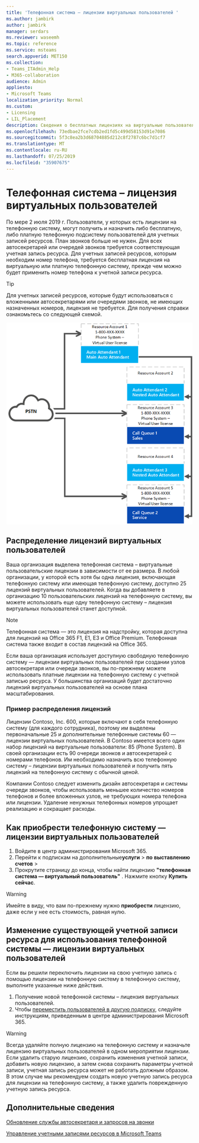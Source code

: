 ```yaml
---
title: 'Телефонная система — лицензии виртуальных пользователей '
ms.author: jambirk
author: jambirk
manager: serdars
ms.reviewer: waseemh
ms.topic: reference
ms.service: msteams
search.appverid: MET150
ms.collection:
- Teams_ITAdmin_Help
- M365-collaboration
audience: Admin
appliesto:
- Microsoft Teams
localization_priority: Normal
ms.custom:
- Licensing
- LIL_Placement
description: Сведения о бесплатных лицензиях на виртуальные пользователи.
ms.openlocfilehash: 73edbae2fce7cdb2ed1fd5c499d58153d91e7086
ms.sourcegitcommit: 5f3c8ea2b3d68704885d212c8f2787c6bc7d1cf7
ms.translationtype: MT
ms.contentlocale: ru-RU
ms.lasthandoff: 07/25/2019
ms.locfileid: "35907675"
---
```

# <a name="phone-systemvirtual-user-license"></a>Телефонная система – лицензия виртуальных пользователей 

По мере 2 июля 2019 г. Пользователи, у которых есть лицензии на телефонную систему, могут получить и назначить либо бесплатную, либо платную телефонную подсистему пользователей для учетных записей ресурсов. План звонков больше не нужен. Для всех автосекретарей или очередей звонков требуется соответствующая учетная запись ресурса. Для учетных записей ресурсов, которым необходим номер телефона, требуется бесплатная лицензия на виртуальную или платную телефонную систему, прежде чем можно будет применить номер телефона к учетной записи ресурса.

> [!TIP]
> Для учетных записей ресурсов, которые будут использоваться с вложенными автосекретарями или очередями звонков, не имеющих назначенных номеров, лицензия не требуется. Для получения справки ознакомьтесь со следующей схемой. 

![Лицензии виртуальных пользователей](../media/resource-account.png)

## <a name="virtual-user-license-allocation"></a>Распределение лицензий виртуальных пользователей

Ваша организация выделена телефонная система – виртуальные пользовательские лицензии в зависимости от ее размера. В любой организации, у которой есть хотя бы одна лицензия, включающая телефонную систему или имеющая телефонную систему, доступно 25 лицензий виртуальных пользователей. Когда вы добавляете в организацию 10 пользовательских лицензий на телефонную систему, вы можете использовать еще одну телефонную систему – лицензия виртуальных пользователей станет доступной.

> [!NOTE]
> Телефонная система — это лицензия на надстройку, которая доступна для лицензий на Office 365 F1, E1, E3 и Office Premium. Телефонная система также входит в состав лицензий на Office 365.

Если ваша организация использует доступную свободную телефонную систему — лицензии виртуальных пользователей при создании узлов автосекретаря или очереди звонков, вы по-прежнему можете использовать платные лицензии на телефонную систему с учетной записью ресурса. У большинства организаций будет достаточно лицензий виртуальных пользователей на основе плана масштабирования. 

### <a name="license-allocation-example"></a>Пример распределения лицензий

Лицензии Contoso, Inc. 600, которые включают в себя телефонную систему (для каждого сотрудника), поэтому им выделены первоначальные 25 и дополнительные телефонные системы 60 — лицензии виртуальных пользователей. В Contoso имеется всего один набор лицензий на виртуальные пользователи: 85 (Phone System). В своей организации есть 90 очереди звонков и автосекретарей с номерами телефонов. Им необходимо назначить всю телефонную систему – лицензии виртуальных пользователей и получить пять лицензий на телефонную систему с обычной ценой. 

Компании Contoso следует изменить дизайн автосекретаря и системы очереди звонков, чтобы использовать меньшее количество номеров телефонов и более вложенных узлов, не требующих номера телефона или лицензии. Удаление ненужных телефонных номеров упрощает реализацию и сокращает расходы. 

## <a name="how-to-acquire-phone-systemvirtual-user-licenses"></a>Как приобрести телефонную систему — лицензии виртуальных пользователей 

1. Войдите в центр администрирования Microsoft 365.
2. Перейти к подпискам на дополнительные**услуги** > **по** **выставлению счетов** > 
3. Прокрутите страницу до конца, чтобы найти лицензию **"телефонная система — виртуальный пользователь"** . Нажмите кнопку **Купить сейчас**.

> [!WARNING]
> Имейте в виду, что вам по-прежнему нужно **приобрести** лицензию, даже если у нее есть стоимость, равная нулю. 

## <a name="change-an-existing-resource-account-to-use-a-phone-systemvirtual-user-license"></a>Изменение существующей учетной записи ресурса для использования телефонной системы — лицензии виртуальных пользователей

Если вы решили переключить лицензии на свою учетную запись с помощью лицензии на телефонную систему в телефонную систему, выполните указанные ниже действия. 

1. Получение новой телефонной системы – лицензия виртуальных пользователей. 
2. Чтобы [переместить пользователей в другую подписку](https://docs.microsoft.com/en-us/office365/admin/subscriptions-and-billing/assign-licenses-to-users?redirectSourcePath=%252farticle%252f997596b5-4173-4627-b915-36abac6786dc&view=o365-worldwide#move-users-to-a-different-subscription), следуйте инструкциям, приведенным в центре администрирования Microsoft 365. 

> [!WARNING]
> Всегда удаляйте полную лицензию на телефонную систему и назначьте лицензию виртуальных пользователей в одном мероприятии лицензии. Если удалить старую лицензию, сохранить изменения учетной записи, добавить новую лицензию, а затем снова сохранить параметры учетной записи, учетная запись ресурса может не работать должным образом. В этом случае мы рекомендуем создать новую учетную запись ресурса для лицензии на телефонную систему, а также удалить поврежденную учетную запись ресурса. 

## <a name="related-information"></a>Дополнительные сведения

[Обновление службы автосекретаря и запросов на звонки](https://techcommunity.microsoft.com/t5/Microsoft-Teams-Blog/Auto-Attendant-and-Call-Queues-Service-Update/ba-p/564521)

[Управление учетными записями ресурсов в Microsoft Teams](../manage-resource-accounts.md)
